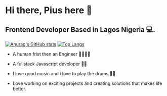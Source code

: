 # Hi there, Pius here  👋
## Frontend Developer Based in Lagos Nigeria 💻.
[![Anurag's GitHub stats](https://github-readme-stats.vercel.app/api?username=jbrainz&show_icons=true&theme=radical)](https://github.com/anuraghazra/github-readme-stats)      [![Top Langs](https://github-readme-stats.vercel.app/api/top-langs/?username=jbrainz&layout=compact&theme=radical)](https://github.com/anuraghazra/github-readme-stats)



- A human frist then an Engineer 👨‍💻👨‍💻
- A fullstack Javascript developer 🤘🏻
- I love good music and i love to play the drums 🥁🥁

- Love working on exciting projects and creating solutions that makes life better.

